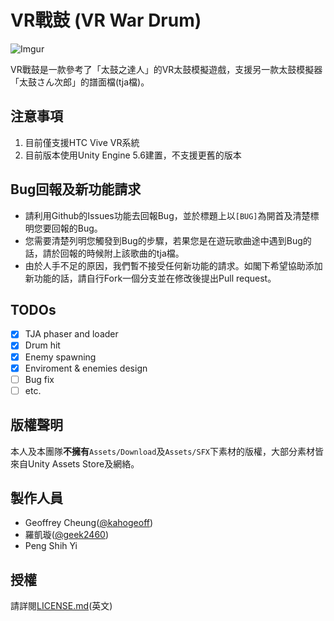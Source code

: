 # VR戰鼓 (VR War Drum)

![Imgur](http://i.imgur.com/syUQw4D.gifv)

VR戰鼓是一款參考了「太鼓之達人」的VR太鼓模擬遊戲，支援另一款太鼓模擬器「太鼓さん次郎」的譜面檔(tja檔)。

## 注意事項

  1. 目前僅支援HTC Vive VR系統
  2. 目前版本使用Unity Engine 5.6建置，不支援更舊的版本

## Bug回報及新功能請求

  - 請利用Github的Issues功能去回報Bug，並於標題上以`[BUG]`為開首及清楚標明您要回報的Bug。
  - 您需要清楚列明您觸發到Bug的步驟，若果您是在遊玩歌曲途中遇到Bug的話，請於回報的時候附上該歌曲的tja檔。
  - 由於人手不足的原因，我們暫不接受任何新功能的請求。如閣下希望協助添加新功能的話，請自行Fork一個分支並在修改後提出Pull request。

## TODOs

- [x] TJA phaser and loader
- [x] Drum hit
- [x] Enemy spawning
- [x] Enviroment & enemies design
- [ ] Bug fix
- [ ] etc.

## 版權聲明

 本人及本團隊**不擁有**`Assets/Download`及`Assets/SFX`下素材的版權，大部分素材皆來自Unity Assets Store及網絡。

## 製作人員

  - Geoffrey Cheung([@kahogeoff](https://github.com/kahogeoff))
  - 羅凱璇([@geek2460](https://github.com/geek2460))
  - Peng Shih Yi

## 授權

請詳閱[LICENSE.md](LICENSE.md)(英文)

